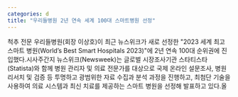 ```yaml
---
categories: d
title: "우리들병원 2년 연속 세계 100대 스마트병원 선정"
---
```

척추 전문 우리들병원(회장 이상호)이 최근 뉴스위크가 새로 선정한 "2023 세계 최고 스마트 병원(World’s Best Smart Hospitals 2023)"에 2년 연속 100대 순위권에 진입했다.시사주간지 뉴스위크(Newsweek)는 글로벌 시장조사기관 스타티스타(Statista)와 함께 병원 관리자 및 의료 전문가를 대상으로 국제 온라인 설문조사, 병원 리서치 및 검증 등 투명하고 광범위한 자료 수집과 분석 과정을 진행하고, 최첨단 기술을 사용하여 의료 시스템과 최신 치료를 제공하는 스마트 병원을 선정해 발표하고 있다.올